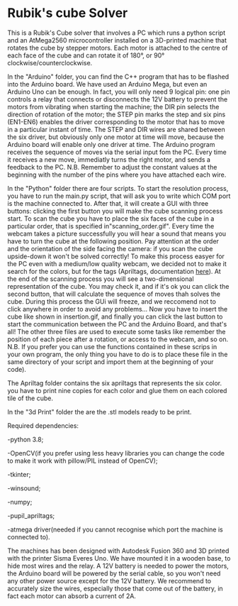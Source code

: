 # Rubik's cube Solver
This is a Rubik's Cube solver that involves a PC which runs a python script and an AtMega2560 microcontroller installed on a 3D-printed machine that rotates the cube by stepper motors. Each motor is attached to the centre of each face of the cube and can rotate it of 180°, or 90° clockwise/counterclockwise. 

In the "Arduino" folder, you can find the C++ program that has to be flashed into the Arduino board. We have used an Arduino Mega, but even an Arduino Uno can be enough. In fact, you will only need 9 logical pin: one pin controls a relay that connects or disconnects the 12V battery to prevent the motors from vibrating when starting the machine; the DIR pin selects the direction of rotation of the motor; the STEP pin marks the step and six pins (EN1-EN6) enables the driver corresponding to the motor that has to move in a particular instant of time. The STEP and DIR wires are shared between the six driver, but obviously only one motor at time will move, because the Arduino board will enable only one driver at time.
The Arduino program receives the sequence of moves via the serial input fom the PC. Every time it receives a new move, immediatly turns the right motor, and sends a feedback to the PC. 
N.B. Remember to adjust the constant values at the beginning with the number of the pins where you have attached each wire.

In the "Python" folder there are four scripts. To start the resolution process, you have to run the main.py script, that will ask you to write which COM port is the machine connected to.
After that, it will create a GUI with three buttons: clicking the first button you will make the cube scanning process start. To scan the cube you have to place the six faces of the cube in a particular order, that is specified in"scanning_order.gif". Every time the webcam takes a picture successfully you will hear a sound that means you have to turn the cube at the following position. Pay attention at the order and the orientation of the side facing the camera: if you scan the cube upside-down it won't be solved correctly!
To make this process easyer for the PC even with a medium/low quality webcam, we decided not to make it search for the colors, but for the tags (Apriltags, documentation [here](https://github.com/AprilRobotics/apriltag)).
At the end of the scanning process you will see a two-dimensional representation of the cube. You may check it, and if it's ok you can click the second button, that will calculate the sequence of moves thah solves the cube. During this process the GUi will freeze, and we reccomend not to click anywhere in order to avoid any problems... Now you have to insert the cube like shown in insertion.gif, and finally you can click the last button to start the communication between the PC and the Arduino Board, and that's all!
The other three files are used to execute some tasks like remember the position of each piece after a rotation, or access to the webcam, and so on.
N.B. If you prefer you can use the functions contained in these scrips in your own program, the only thing you have to do is to place these file in the same directory of your script and import them at the beginning of your code). 

The Apriltag folder contains the six apriltags that represents the six color. you have to print nine copies for each color and glue them on each colored tile of the cube.

In the "3d Print" folder the are the .stl models ready to be print.

Required dependencies:

  -python 3.8;

  -OpenCV(if you prefer using less heavy libraries you can change the code to make it work with pillow/PIL instead of OpenCV);

  -tkinter;

  -winsound;

  -numpy;

  -pupil_apriltags;

  -atmega driver(needed if you cannot recognise which port the machine is connected to).

The machines has been designed with Autodesk Fusion 360 and 3D printed with the printer Sisma Everes Uno. We have mounted it in a wooden base, to hide most wires and the relay. A 12V battery is needed to power the motors, the Arduino board will be powered by the serial cable, so you won't need any other power source except for the 12V battery. We recommend to accurately size the wires, especially those that come out of the battery, in fact each motor can absorb a current of 2A. 
